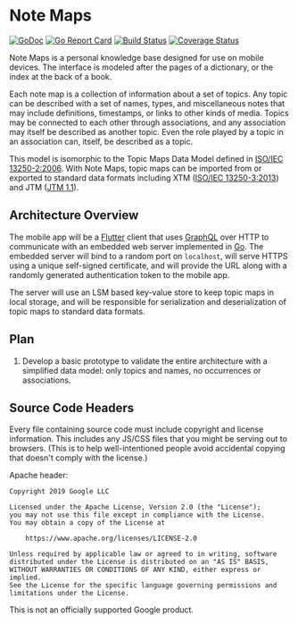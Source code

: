 # Note Maps

[![GoDoc](https://godoc.org/github.com/google/note-maps?status.svg)](https://godoc.org/github.com/google/note-maps)
[![Go Report Card](https://goreportcard.com/badge/github.com/dgraph-io/badger)](https://goreportcard.com/report/github.com/dgraph-io/badger)
[![Build Status](https://travis-ci.org/google/note-maps.svg?branch=master)](https://travis-ci.org/google/note-maps)
[![Coverage Status](https://coveralls.io/repos/github/google/note-maps/badge.svg?branch=master)](https://coveralls.io/github/google/note-maps?branch=master)

Note Maps is a personal knowledge base designed for use on mobile devices. The
interface is modeled after the pages of a dictionary, or the index at the back
of a book.

Each note map is a collection of information about a set of topics. Any topic
can be described with a set of names, types, and miscellaneous notes that may
include definitions, timestamps, or links to other kinds of media. Topics may be
connected to each other through associations, and any association may itself be
described as another topic. Even the role played by a topic in an association
can, itself, be described as a topic.

This model is isomorphic to the Topic Maps Data Model defined in
[ISO/IEC 13250-2:2006][]. With Note Maps, topic maps can be imported from or
exported to standard data formats including XTM ([ISO/IEC 13250-3:2013][]) and
JTM ([JTM 1.1][]).

[ISO/IEC 13250-2:2006]: https://www.iso.org/standard/40017.html
[ISO/IEC 13250-3:2013]: https://www.iso.org/standard/59303.html
[JTM 1.1]: http://cerny-online.com/jtm/1.1/

## Architecture Overview

The mobile app will be a [Flutter][] client that uses [GraphQL][] over HTTP to
communicate with an embedded web server implemented in [Go][]. The embedded
server will bind to a random port on `localhost`, will serve HTTPS using a
unique self-signed certificate, and will provide the URL along with a randomly
generated authentication token to the mobile app.

The server will use an LSM based key-value store to keep topic maps in local
storage, and will be responsible for serialization and deserialization of topic
maps to standard data formats.

[Flutter]: https://flutter.dev
[Go]: https://golang.org
[GraphQL]: https://graphql.org

## Plan

1.  Develop a basic prototype to validate the entire architecture with a
    simplified data model: only topics and names, no occurrences or
    associations.

## Source Code Headers

Every file containing source code must include copyright and license
information. This includes any JS/CSS files that you might be serving out to
browsers. (This is to help well-intentioned people avoid accidental copying that
doesn't comply with the license.)

Apache header:

    Copyright 2019 Google LLC

    Licensed under the Apache License, Version 2.0 (the "License");
    you may not use this file except in compliance with the License.
    You may obtain a copy of the License at

        https://www.apache.org/licenses/LICENSE-2.0

    Unless required by applicable law or agreed to in writing, software
    distributed under the License is distributed on an "AS IS" BASIS,
    WITHOUT WARRANTIES OR CONDITIONS OF ANY KIND, either express or implied.
    See the License for the specific language governing permissions and
    limitations under the License.

This is not an officially supported Google product.
